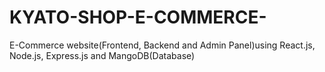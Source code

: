 # KYATO-SHOP-E-COMMERCE-
E-Commerce website(Frontend, Backend and Admin Panel)using React.js, Node.js, Express.js and MangoDB(Database) 
